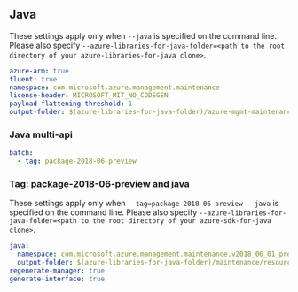 ## Java

These settings apply only when `--java` is specified on the command line.
Please also specify `--azure-libraries-for-java-folder=<path to the root directory of your azure-libraries-for-java clone>`.

``` yaml $(java)
azure-arm: true
fluent: true
namespace: com.microsoft.azure.management.maintenance
license-header: MICROSOFT_MIT_NO_CODEGEN
payload-flattening-threshold: 1
output-folder: $(azure-libraries-for-java-folder)/azure-mgmt-maintenance
```

### Java multi-api

``` yaml $(java) && $(multiapi)
batch:
  - tag: package-2018-06-preview
```

### Tag: package-2018-06-preview and java

These settings apply only when `--tag=package-2018-06-preview --java` is specified on the command line.
Please also specify `--azure-libraries-for-java-folder=<path to the root directory of your azure-sdk-for-java clone>`.

``` yaml $(tag) == 'package-2018-06-preview' && $(java) && $(multiapi)
java:
  namespace: com.microsoft.azure.management.maintenance.v2018_06_01_preview
  output-folder: $(azure-libraries-for-java-folder)/maintenance/resource-manager/v2018_06_01_preview
regenerate-manager: true
generate-interface: true
```